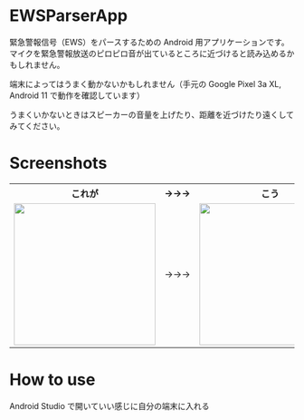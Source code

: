 # EWSParserApp
 緊急警報信号（EWS）をパースするための Android 用アプリケーションです。マイクを緊急警報放送のピロピロ音が出ているところに近づけると読み込めるかもしれません。

 端末によってはうまく動かないかもしれません（手元の Google Pixel 3a XL, Android 11 で動作を確認しています）

 うまくいかないときはスピーカーの音量を上げたり、距離を近づけたり遠くしてみてください。

# Screenshots

<table>
<tr>
<th>これが</th>
<th>→→→</th>
<th>こう</th>
</tr>
<tr>
<td><img src="https://user-images.githubusercontent.com/30387586/109414936-2d5fc200-79f9-11eb-8d85-c96ac33d5bd2.png" width="250px"></td>
<td>→→→</td>
<td><img src="https://user-images.githubusercontent.com/30387586/109414933-2c2e9500-79f9-11eb-986e-31b4a3ce7af0.png" width="250px"></td>
</table>

# How to use

Android Studio で開いていい感じに自分の端末に入れる
